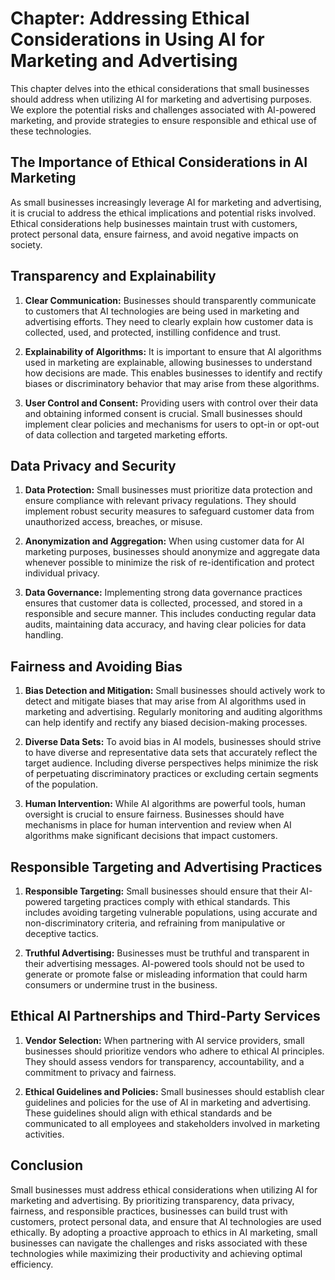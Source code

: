 Chapter: Addressing Ethical Considerations in Using AI for Marketing and Advertising
====================================================================================

This chapter delves into the ethical considerations that small businesses should address when utilizing AI for marketing and advertising purposes. We explore the potential risks and challenges associated with AI-powered marketing, and provide strategies to ensure responsible and ethical use of these technologies.

The Importance of Ethical Considerations in AI Marketing
--------------------------------------------------------

As small businesses increasingly leverage AI for marketing and advertising, it is crucial to address the ethical implications and potential risks involved. Ethical considerations help businesses maintain trust with customers, protect personal data, ensure fairness, and avoid negative impacts on society.

Transparency and Explainability
-------------------------------

1. **Clear Communication:** Businesses should transparently communicate to customers that AI technologies are being used in marketing and advertising efforts. They need to clearly explain how customer data is collected, used, and protected, instilling confidence and trust.

2. **Explainability of Algorithms:** It is important to ensure that AI algorithms used in marketing are explainable, allowing businesses to understand how decisions are made. This enables businesses to identify and rectify biases or discriminatory behavior that may arise from these algorithms.

3. **User Control and Consent:** Providing users with control over their data and obtaining informed consent is crucial. Small businesses should implement clear policies and mechanisms for users to opt-in or opt-out of data collection and targeted marketing efforts.

Data Privacy and Security
-------------------------

1. **Data Protection:** Small businesses must prioritize data protection and ensure compliance with relevant privacy regulations. They should implement robust security measures to safeguard customer data from unauthorized access, breaches, or misuse.

2. **Anonymization and Aggregation:** When using customer data for AI marketing purposes, businesses should anonymize and aggregate data whenever possible to minimize the risk of re-identification and protect individual privacy.

3. **Data Governance:** Implementing strong data governance practices ensures that customer data is collected, processed, and stored in a responsible and secure manner. This includes conducting regular data audits, maintaining data accuracy, and having clear policies for data handling.

Fairness and Avoiding Bias
--------------------------

1. **Bias Detection and Mitigation:** Small businesses should actively work to detect and mitigate biases that may arise from AI algorithms used in marketing and advertising. Regularly monitoring and auditing algorithms can help identify and rectify any biased decision-making processes.

2. **Diverse Data Sets:** To avoid bias in AI models, businesses should strive to have diverse and representative data sets that accurately reflect the target audience. Including diverse perspectives helps minimize the risk of perpetuating discriminatory practices or excluding certain segments of the population.

3. **Human Intervention:** While AI algorithms are powerful tools, human oversight is crucial to ensure fairness. Businesses should have mechanisms in place for human intervention and review when AI algorithms make significant decisions that impact customers.

Responsible Targeting and Advertising Practices
-----------------------------------------------

1. **Responsible Targeting:** Small businesses should ensure that their AI-powered targeting practices comply with ethical standards. This includes avoiding targeting vulnerable populations, using accurate and non-discriminatory criteria, and refraining from manipulative or deceptive tactics.

2. **Truthful Advertising:** Businesses must be truthful and transparent in their advertising messages. AI-powered tools should not be used to generate or promote false or misleading information that could harm consumers or undermine trust in the business.

Ethical AI Partnerships and Third-Party Services
------------------------------------------------

1. **Vendor Selection:** When partnering with AI service providers, small businesses should prioritize vendors who adhere to ethical AI principles. They should assess vendors for transparency, accountability, and a commitment to privacy and fairness.

2. **Ethical Guidelines and Policies:** Small businesses should establish clear guidelines and policies for the use of AI in marketing and advertising. These guidelines should align with ethical standards and be communicated to all employees and stakeholders involved in marketing activities.

Conclusion
----------

Small businesses must address ethical considerations when utilizing AI for marketing and advertising. By prioritizing transparency, data privacy, fairness, and responsible practices, businesses can build trust with customers, protect personal data, and ensure that AI technologies are used ethically. By adopting a proactive approach to ethics in AI marketing, small businesses can navigate the challenges and risks associated with these technologies while maximizing their productivity and achieving optimal efficiency.
